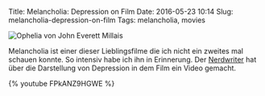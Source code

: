 Title: Melancholia: Depression on Film
Date: 2016-05-23 10:14
Slug: melancholia-depression-on-film
Tags: melancholia, movies

![Ophelia von John Everett Millais]({static}/images/ophelia.jpg)

Melancholia ist einer dieser Lieblingsfilme die ich nicht ein zweites mal schauen konnte. So intensiv habe ich ihn in Erinnerung. Der [Nerdwriter](https://www.youtube.com/channel/UCJkMlOu7faDgqh4PfzbpLdg) hat über die Darstellung von Depression in dem Film ein Video gemacht.

{% youtube FPkANZ9HGWE %}

